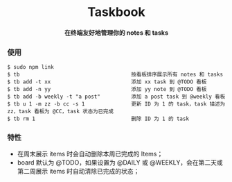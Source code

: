 <h1 align="center">
Taskbook
</h1>

<h4 align="center">
在终端友好地管理你的 notes 和 tasks
</h4>

### 使用

```
$ sudo npm link
$ tb                                    按看板排序展示所有 notes 和 tasks
$ tb add -t xx                          添加 xx task 到 @TODO 看板
$ tb add -n yy                          添加 yy note 到 @TODO 看板
$ tb add -b weekly -t "a post"          添加 a post task 到 @weekly 看板
$ tb u 1 -m zz -b cc -s 1               更新 ID 为 1 的 task，task 描述为 zz，task 看板为 @CC，task 状态为已完成
$ tb rm 1                               删除 ID 为 1 的 task
```

### 特性

- 在周末展示 items 时会自动删除本周已完成的 Items；
- board 默认为 @TODO，如果设置为 @DAILY 或 @WEEKLY，会在第二天或第二周展示 items 时自动清除已完成的状态；
